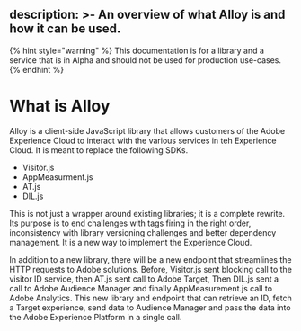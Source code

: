 description: >-
  An overview of what Alloy is and how it can be used. 
---

{% hint style="warning" %}
This documentation is for a library and a service that is in Alpha and should not be used for production use-cases. 
{% endhint %}

# What is Alloy
Alloy is a client-side JavaScript library that allows customers of the Adobe Experience Cloud to interact with the various services in teh Experience Cloud. It is meant to replace the following SDKs. 
- Visitor.js
- AppMeasurment.js
- AT.js
- DIL.js

This is not just a wrapper around existing libraries; it is a complete rewrite. Its purpose is to end challenges with tags firing in the right order, inconsistency with library versioning challenges and better dependency management. It is a new way to implement the Experience Cloud. 

In addition to a new library, there will be a new endpoint that streamlines the HTTP requests to Adobe solutions. Before, Visitor.js sent blocking call to the visitor ID service, then AT.js sent call to Adobe Target, Then DIL.js sent a call to Adobe Audience Manager and finally AppMeasurement.js call to Adobe Analytics. This new library and endpoint that can retrieve an ID, fetch a Target experience, send data to Audience Manager and pass the data into the Adobe Experience Platform in a single call. 